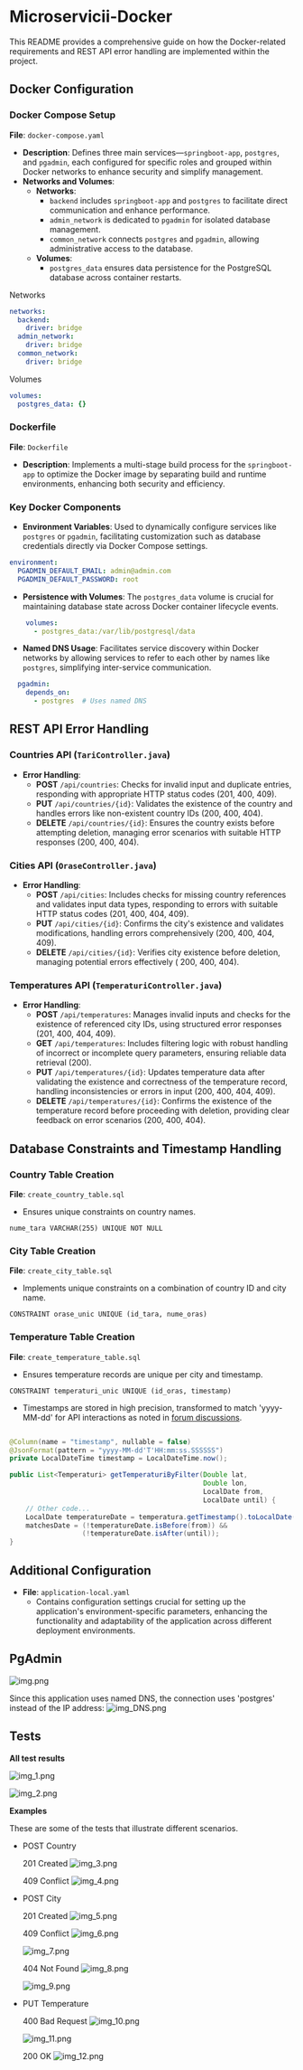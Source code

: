 # Microservicii-Docker

This README provides a comprehensive guide on how the Docker-related requirements and REST API error handling are
implemented within the project.

## Docker Configuration

### Docker Compose Setup

**File**: `docker-compose.yaml`

- **Description**: Defines three main services—`springboot-app`, `postgres`, and `pgadmin`, each configured for specific
  roles and grouped within Docker networks to enhance security and simplify management.
- **Networks and Volumes**:
    - **Networks**:
        - `backend` includes `springboot-app` and `postgres` to facilitate direct communication and enhance performance.
        - `admin_network` is dedicated to `pgadmin` for isolated database management.
        - `common_network` connects `postgres` and `pgadmin`, allowing administrative access to the database.
    - **Volumes**:
        - `postgres_data` ensures data persistence for the PostgreSQL database across container restarts.

Networks
```yaml
networks:
  backend:
    driver: bridge
  admin_network:
    driver: bridge
  common_network:
    driver: bridge
```

Volumes
```yaml
volumes:
  postgres_data: {}
```


### Dockerfile

**File**: `Dockerfile`

- **Description**: Implements a multi-stage build process for the `springboot-app` to optimize the Docker image by
  separating build and runtime environments, enhancing both security and efficiency.

### Key Docker Components

- **Environment Variables**: Used to dynamically configure services like `postgres` or `pgadmin`, facilitating 
    customization such as database credentials directly via Docker Compose settings.

```yaml
environment:
  PGADMIN_DEFAULT_EMAIL: admin@admin.com
  PGADMIN_DEFAULT_PASSWORD: root
```

- **Persistence with Volumes**: The `postgres_data` volume is crucial for maintaining database state across Docker
  container lifecycle events.

```yaml
    volumes:
      - postgres_data:/var/lib/postgresql/data
```

- **Named DNS Usage**: Facilitates service discovery within Docker networks by allowing services to refer to each other
  by names like `postgres`, simplifying inter-service communication.

```yaml
  pgadmin:
    depends_on:
      - postgres  # Uses named DNS
```

## REST API Error Handling

### Countries API (`TariController.java`)

- **Error Handling**:
    - **POST** `/api/countries`: Checks for invalid input and duplicate entries, responding with appropriate HTTP status
      codes (201, 400, 409).
    - **PUT** `/api/countries/{id}`: Validates the existence of the country and handles errors like non-existent country
      IDs (200, 400, 404).
    - **DELETE** `/api/countries/{id}`: Ensures the country exists before attempting deletion, managing error scenarios
      with suitable HTTP responses (200, 400, 404).

### Cities API (`OraseController.java`)

- **Error Handling**:
    - **POST** `/api/cities`: Includes checks for missing country references and validates input data types, responding
      to errors with suitable HTTP status codes (201, 400, 404, 409).
    - **PUT** `/api/cities/{id}`: Confirms the city's existence and validates modifications, handling errors
      comprehensively (200, 400, 404, 409).
    - **DELETE** `/api/cities/{id}`: Verifies city existence before deletion, managing potential errors effectively (
      200, 400, 404).

### Temperatures API (`TemperaturiController.java`)

- **Error Handling**:
    - **POST** `/api/temperatures`: Manages invalid inputs and checks for the existence of referenced city IDs, using
      structured error responses (201, 400, 404, 409).
    - **GET** `/api/temperatures`: Includes filtering logic with robust handling of incorrect or incomplete query
      parameters, ensuring reliable data retrieval (200).
    - **PUT** `/api/temperatures/{id}`: Updates temperature data after validating the existence and correctness of the
      temperature record, handling inconsistencies or errors in input (200, 400, 404, 409).
    - **DELETE** `/api/temperatures/{id}`: Confirms the existence of the temperature record before proceeding with
      deletion, providing clear feedback on error scenarios (200, 400, 404).

## Database Constraints and Timestamp Handling

### Country Table Creation

**File**: `create_country_table.sql`

- Ensures unique constraints on country names.

```
nume_tara VARCHAR(255) UNIQUE NOT NULL
```

### City Table Creation

**File**: `create_city_table.sql`

- Implements unique constraints on a combination of country ID and city name.

```
CONSTRAINT orase_unic UNIQUE (id_tara, nume_oras)
```

### Temperature Table Creation

**File**: `create_temperature_table.sql`

- Ensures temperature records are unique per city and timestamp.

```
CONSTRAINT temperaturi_unic UNIQUE (id_oras, timestamp)
```

- Timestamps are stored in high precision, transformed to match 'yyyy-MM-dd' for
  API interactions as noted in [forum discussions](https://curs.upb.ro/2023/mod/forum/discuss.php?d=1719).

```java

@Column(name = "timestamp", nullable = false)
@JsonFormat(pattern = "yyyy-MM-dd'T'HH:mm:ss.SSSSSS")
private LocalDateTime timestamp = LocalDateTime.now();
```

```java
public List<Temperaturi> getTemperaturiByFilter(Double lat, 
                                                Double lon, 
                                                LocalDate from, 
                                                LocalDate until) {
    // Other code...
    LocalDate temperatureDate = temperatura.getTimestamp().toLocalDate();
    matchesDate = (!temperatureDate.isBefore(from)) && 
                  (!temperatureDate.isAfter(until));
}
```

## Additional Configuration

- **File**: `application-local.yaml`
    - Contains configuration settings crucial for setting up the application's environment-specific parameters,
      enhancing the functionality and adaptability of the application across different deployment environments.

## PgAdmin

![img.png](images/img.png)

Since this application uses named DNS, the connection uses 'postgres' instead of the IP address: 
![img_DNS.png](images/img_DNS.png)

## Tests

**All test results**

![img_1.png](images/img_1.png)

![img_2.png](images/img_2.png)

**Examples**

These are some of the tests that illustrate different scenarios.

- POST Country

  201 Created
  ![img_3.png](images/img_3.png)

  409 Conflict
  ![img_4.png](images/img_4.png)

- POST City

  201 Created
  ![img_5.png](images/img_5.png)

  409 Conflict
  ![img_6.png](images/img_6.png)

  ![img_7.png](images/img_7.png)

  404 Not Found
  ![img_8.png](images/img_8.png)

  ![img_9.png](images/img_9.png)

- PUT Temperature

  400 Bad Request
  ![img_10.png](images/img_10.png)

  ![img_11.png](images/img_11.png)

  200 OK
  ![img_12.png](images/img_12.png)


